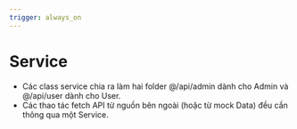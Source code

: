 ```yaml
---
trigger: always_on
---
```


# Service

- Các class service chia ra làm hai folder @/api/admin dành cho Admin và @/api/user dành cho User.
- Các thao tác fetch API từ nguồn bên ngoài (hoặc từ mock Data) đều cần thông qua một Service.
